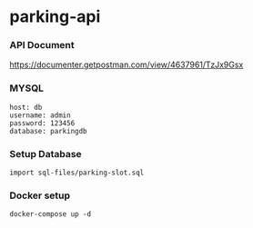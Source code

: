 # parking-api
### API Document 
https://documenter.getpostman.com/view/4637961/TzJx9Gsx
### MYSQL
```
host: db
username: admin
password: 123456
database: parkingdb
```
### Setup Database 
```
import sql-files/parking-slot.sql
```
### Docker setup
```
docker-compose up -d
```
